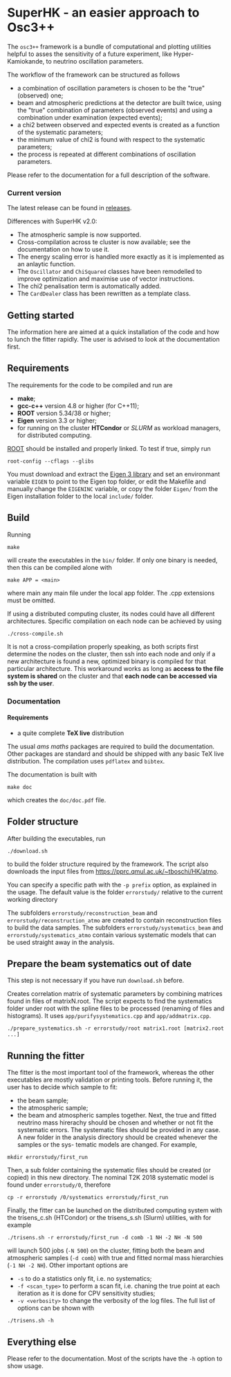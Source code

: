 # SuperHK - an easier approach to Osc3++

The ```osc3++``` framework is a bundle of computational and plotting utilities helpful to asses the sensitivity of a future experiment, like Hyper-Kamiokande, to neutrino oscillation parameters.

The workflow of the framework can be structured as follows
* a combination of oscillation parameters is chosen to be the "true" (observed) one;
* beam and atmospheric predictions at the detector are built twice, using the "true" combination of parameters (observed events) and using a combination under examination (expected events);
* a chi2 between observed and expected events is created as a function of the systematic parameters;
* the minimum value of chi2 is found with respect to the systematic parameters;
* the process is repeated at different combinations of oscillation parameters.

Please refer to the documentation for a full description of the software.


### Current version

The latest release can be found in [releases](https://github.com/tboschi/SuperHK/releases).

Differences with SuperHK v2.0:
* The atmospheric sample is now supported.
* Cross-compilation across te cluster is now available; see the documentation on how to use it.
* The energy scaling error is handled more exactly as it is implemented as an anlaytic function.
* The ```Oscillator``` and ```ChiSquared``` classes have been remodelled to improve optimization and maximise use of vector instructions.
* The chi2 penalisation term is automatically added.
* The ```CardDealer``` class has been rewritten as a template class.


## Getting started

The information here are aimed at a quick installation of the code and how to lunch the fitter rapidly.
The user is advised to look at the documentation first.

## Requirements

The requirements for the code to be compiled and run are
* **make**;
* **gcc-c++** version 4.8 or higher (for C++11);
* **ROOT** version 5.34/38 or higher;
* **Eigen** version 3.3 or higher;
* for running on the cluster **HTCondor** or *SLURM* as workload managers, for distributed computing.

[ROOT](https://root.cern.ch/) should be installed and properly linked. To test if true, simply run
```
root-config --cflags --glibs
```

You must download and extract the [Eigen 3 library](https://eigen.tuxfamily.org/dox/index.html) and set an environmant variable ```EIGEN``` to point to the Eigen top folder, or edit the Makefile and manually change the ```EIGENINC``` variable, or copy the folder ```Eigen/``` from the Eigen installation folder to the local ```include/``` folder.


## Build

Running
```
make
```
will create the executables in the ```bin/``` folder.
If only one binary is needed, then this can be compiled alone with
```
make APP = <main>
```
where main any main file under the local app folder. The .cpp extensions must be omitted. 

If using a distributed computing  cluster, its nodes could have all different architectures.
Specific compilation on each node can be achieved by using
```
./cross-compile.sh 
```
It is not a cross-compilation properly speaking, as both scripts first determine the nodes on the
cluster, then ssh into each node and only if a new architecture is found a new, optimized binary
is compiled for that particular architecture. This workaround works as long as **access to the file
system is shared** on the cluster and that **each node can be accessed via ssh by the user**.


### Documentation

#### Requirements
* a quite complete **TeX live** distribution

The usual *ams maths* packages are required to build the documentation. Other packages are standard and should be shipped with any basic TeX live distribution.
The compilation uses ```pdflatex``` and ```bibtex```.

The documentation is built with
```
make doc
```
which creates the ```doc/doc.pdf``` file.


## Folder structure

After building the executables, run
```
./download.sh
```
to build the folder structure required by the framework.
The script also downloads the input files from https://pprc.qmul.ac.uk/~tboschi/HK/atmo.

You can specify a specific path with the ```-p prefix``` option, as explained in the usage. The default value is the folder ```errorstudy/``` relative to the current working directory 

The subfolders ```errorstudy/reconstruction_beam``` and ```errorstudy/reconstruction_atmo``` are created to contain reconstruction files to build the data samples.
The subfolders ```errorstudy/systematics_beam``` and ```errorstudy/systematics_atmo``` contain various systematic models that can be used straight away in the analysis.


## Prepare the beam systematics **out of date**

This step is not necessary if you have run ```download.sh``` before.

Creates correlation matrix of systematic parameters by combining matrices found in files of matrixN.root.
The script expects to find the systematics folder under root with the spline files to be processed (renaming of files and histograms).
It uses ```app/purifysystematics.cpp``` and ```app/addmatrix.cpp```.
```
./prepare_systematics.sh -r errorstudy/root matrix1.root [matrix2.root ...]
```

## Running the fitter

The fitter is the most important tool of the framework, whereas the other executables are
mostly validation or printing tools. Before running it, the user has to decide which sample to
fit:
* the beam sample;
* the atmospheric sample;
* the beam and atmospheric samples together.
Next, the true and fitted neutrino mass hirerachy should be chosen and whether or not fit the
systematic errors. The systematic files should be provided in any case.
A new folder in the analysis directory should be created whenever the samples or the sys-
tematic models are changed. For example,
```
mkdir errorstudy/first_run
```
Then, a sub folder containing the systematic files should be created (or copied) in this new
directory. The nominal T2K 2018 systematic model is found under ```errorstudy/0```, therefore
```
cp -r errorstudy /0/systematics errorstudy/first_run
```
Finally, the fitter can be launched on the distributed computing system with the trisens_c.sh
(HTCondor) or the trisens_s.sh (Slurm) utilities, with for example
```
./trisens.sh -r errorstudy/first_run -d comb -1 NH -2 NH -N 500
```
will launch 500 jobs (```-N 500```) on the cluster, fitting both the beam and atmospheric samples (```-d comb```) with true and fitted normal mass hierarchies (```-1 NH -2 NH```).
Other important options are
* ```-s``` to do a statistics only fit, i.e. no systematics;
* ```-f <scan_type>``` to perform a scan fit, i.e. chaning the true point at each iteration as it is done for CPV sensitivity studies;
* ```-v <verbosity>``` to change the verbosity of the log files.
The full list of options can be shown with
```
./trisens.sh -h
```

## Everything else

Please refer to the documentation.
Most of the scripts have the ```-h``` option to show usage.
